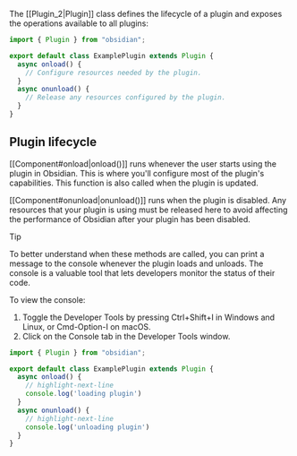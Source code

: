 The [[Plugin_2|Plugin]] class defines the lifecycle of a plugin and exposes the operations available to all plugins:

```ts title="main.ts"
import { Plugin } from "obsidian";

export default class ExamplePlugin extends Plugin {
  async onload() {
    // Configure resources needed by the plugin.
  }
  async onunload() {
    // Release any resources configured by the plugin.
  }
}
```

## Plugin lifecycle

[[Component#onload|onload()]] runs whenever the user starts using the plugin in Obsidian. This is where you'll configure most of the plugin's capabilities. This function is also called when the plugin is updated.

[[Component#onunload|onunload()]] runs when the plugin is disabled. Any resources that your plugin is using must be released here to avoid affecting the performance of Obsidian after your plugin has been disabled.

> [!tip]
> To better understand when these methods are called, you can print a message to the console whenever the plugin loads and unloads. The console is a valuable tool that lets developers monitor the status of their code.
>
> To view the console:
>
> 1. Toggle the Developer Tools by pressing Ctrl+Shift+I in Windows and Linux, or Cmd-Option-I on macOS.
> 2. Click on the Console tab in the Developer Tools window.
>
> ```ts title="main.ts"
> import { Plugin } from "obsidian";
>
> export default class ExamplePlugin extends Plugin {
>   async onload() {
>     // highlight-next-line
>     console.log('loading plugin')
>   }
>   async onunload() {
>     // highlight-next-line
>     console.log('unloading plugin')
>   }
> }
> ```
